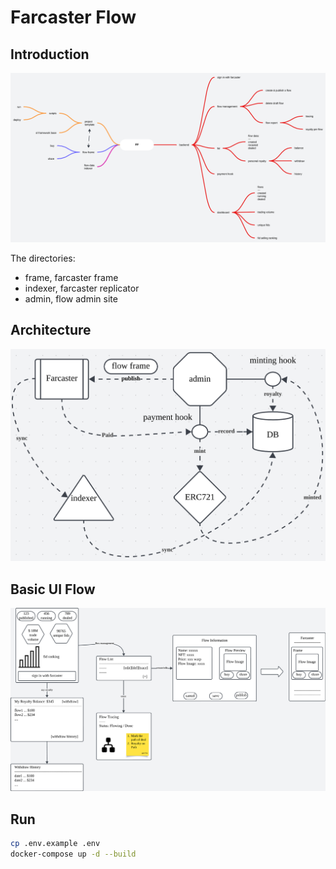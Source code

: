# Farcaster Flow

## Introduction

![farcaster flow](./assets/ff.png)

The directories:

- frame, farcaster frame
- indexer, farcaster replicator
- admin, flow admin site

## Architecture

![ff arch](./assets/arch.png)

## Basic UI Flow

![ff ui flow](./assets/ui-flow.png)

## Run

```sh
cp .env.example .env
docker-compose up -d --build
```
